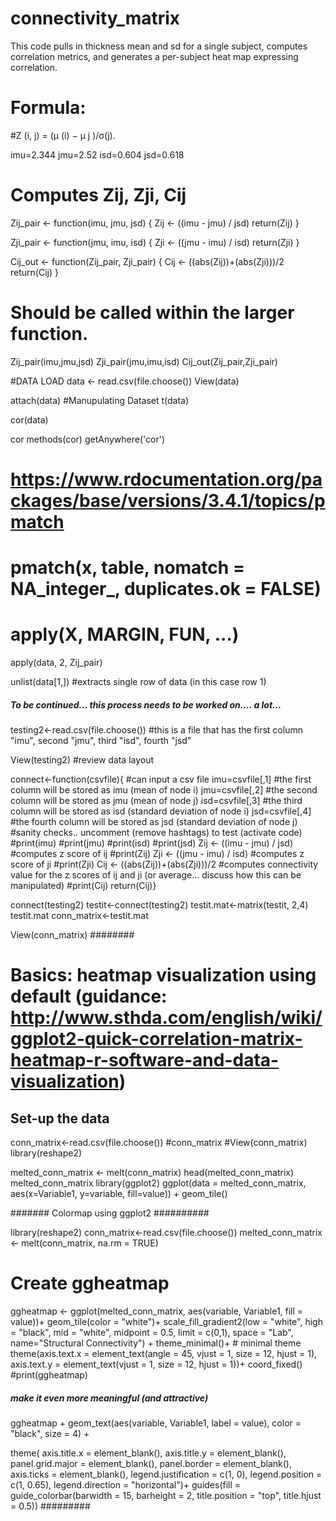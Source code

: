 # connectivity_matrix
This code pulls in thickness mean and sd for a single subject, computes correlation metrics, and generates a per-subject heat map expressing correlation.


 
 #  Formula:
 #Z (i, j) = (μ (i) − μ  j  )/σ(j).

imu=2.344
jmu=2.52
isd=0.604
jsd=0.618

# Computes Zij, Zji, Cij
 
 Zij_pair <- function(imu, jmu, jsd) {
   Zij <- ((imu - jmu) / jsd) 
   return(Zij)
 } 
 
 Zji_pair <- function(jmu, imu, isd) {
   Zji <- ((jmu - imu) / isd) 
   return(Zji)
 } 
 
 Cij_out <- function(Zij_pair, Zji_pair) {
   Cij <- ((abs(Zij))+(abs(Zji)))/2  
   return(Cij)
 } 
 

# Should be called within the larger function.
Zij_pair(imu,jmu,jsd)
Zji_pair(jmu,imu,isd)
Cij_out(Zij_pair,Zji_pair)

#DATA LOAD
data <- read.csv(file.choose())
View(data)

attach(data)
#Manupulating Dataset
t(data)

cor(data) 

cor
methods(cor)
getAnywhere('cor')

 
######
#   https://www.rdocumentation.org/packages/base/versions/3.4.1/topics/pmatch
#   pmatch(x, table, nomatch = NA_integer_, duplicates.ok = FALSE)

#   apply(X, MARGIN, FUN, ...)
apply(data, 2, Zij_pair) 

unlist(data[1,]) #extracts single row of data (in this case row 1)

##### To be continued... this process needs to be worked on.... a lot...


testing2<-read.csv(file.choose()) #this is a file that has the first column "imu", second "jmu", third "isd", fourth "jsd"

View(testing2) #review data layout

connect<-function(csvfile){ #can input a csv file
  imu=csvfile[,1] #the first column will be stored as imu (mean of node i)
  jmu=csvfile[,2] #the second column will be stored as jmu (mean of node j)
  isd=csvfile[,3] #the third column will be stored as isd (standard deviation of node i)
  jsd=csvfile[,4] #the fourth column will be stored as jsd (standard deviation of node j)
  #sanity checks.. uncomment (remove hashtags) to test (activate code)
  #print(imu) 
  #print(jmu)
  #print(isd)
  #print(jsd)
  Zij <- ((imu - jmu) / jsd) #computes z score of ij
  #print(Zij)
  Zji <- ((jmu - imu) / isd) #computes z score of ji
  #print(Zji)
  Cij <- ((abs(Zij))+(abs(Zji)))/2 #computes connectivity value for the z scores of ij and ji (or average... discuss how this can be manipulated)
  #print(Cij)
  return(Cij)}

connect(testing2)
testit<-connect(testing2)
testit.mat<-matrix(testit, 2,4)
testit.mat
conn_matrix<-testit.mat

View(conn_matrix)
########
# Basics: heatmap visualization using default (guidance: http://www.sthda.com/english/wiki/ggplot2-quick-correlation-matrix-heatmap-r-software-and-data-visualization)

## Set-up the data
conn_matrix<-read.csv(file.choose())
#conn_matrix
#View(conn_matrix)
library(reshape2)

melted_conn_matrix <- melt(conn_matrix)
head(melted_conn_matrix)
melted_conn_matrix
library(ggplot2)
ggplot(data = melted_conn_matrix, aes(x=Variable1, y=variable, fill=value)) + 
  geom_tile()

####### Colormap using ggplot2 ##########

library(reshape2)
conn_matrix<-read.csv(file.choose())
melted_conn_matrix <- melt(conn_matrix, na.rm = TRUE)
######
# Create ggheatmap
ggheatmap <- ggplot(melted_conn_matrix, aes(variable, Variable1, fill = value))+
  geom_tile(color = "white")+
  scale_fill_gradient2(low = "white", high = "black", mid = "white", 
                       midpoint = 0.5, limit = c(0,1), space = "Lab", 
                       name="Structural Connectivity") +
  theme_minimal()+ # minimal theme
  theme(axis.text.x = element_text(angle = 45, vjust = 1, 
                                   size = 12, hjust = 1),
          axis.text.y = element_text(vjust = 1, size = 12, hjust = 1))+
  coord_fixed()
#print(ggheatmap)

##### make it even more meaningful (and attractive)
ggheatmap + 
  geom_text(aes(variable, Variable1, label = value), color = "black", size = 4) +
  
theme(
    axis.title.x = element_blank(),
    axis.title.y = element_blank(),
    panel.grid.major = element_blank(),
    panel.border = element_blank(),
    axis.ticks = element_blank(),
    legend.justification = c(1, 0),
    legend.position = c(1, 0.65),
    legend.direction = "horizontal")+
    guides(fill = guide_colorbar(barwidth = 15, barheight = 2,
                                title.position = "top", title.hjust = 0.5))
#########








